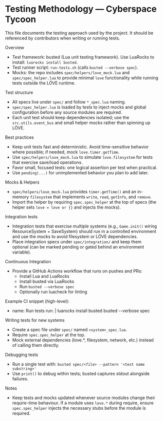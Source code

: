 # Testing Methodology — Cyberspace Tycoon

This file documents the testing approach used by the project. It should be referenced by contributors when writing or running tests.

Overview
- Test framework: busted (Lua unit testing framework). Use LuaRocks to install: `luarocks install busted`.
- Test runner script: `run-tests.sh` (calls `busted --verbose spec`).
- Mocks: the repo includes `spec/helpers/love_mock.lua` and `spec/spec_helper.lua` to provide minimal `love` functionality while running tests outside the LÖVE runtime.

Test structure
- All specs live under `spec/` and follow `*_spec.lua` naming.
- `spec/spec_helper.lua` is loaded by tests to inject mocks and global configuration before any source modules are required.
- Each unit test should keep dependencies isolated; use the `src.utils.event_bus` and small helper mocks rather than spinning up LÖVE.

Best practices
- Keep unit tests fast and deterministic. Avoid time-sensitive behavior where possible; if needed, mock `love.timer.getTime`.
- Use `spec/helpers/love_mock.lua` to simulate `love.filesystem` for tests that exercise save/load operations.
- Favor small, focused tests: one logical assertion per test when practical.
- Use `pending(...)` for unimplemented behavior you plan to add later.

Mocks & Helpers
- `spec/helpers/love_mock.lua` provides `timer.getTime()` and an in-memory `filesystem` that implements `write`, `read`, `getInfo`, and `remove`.
- Import the helper by requiring `spec.spec_helper` at the top of specs (the helper sets `love = love or {}` and injects the mocks).

Integration tests
- Integration tests that exercise multiple systems (e.g., `Game.init()` wiring ResourceSystem + SaveSystem) should run in a controlled environment and use the mocks to avoid filesystem or LÖVE dependencies.
- Place integration specs under `spec/integration/` and keep them optional (can be marked pending or gated behind an environment variable).

Continuous Integration
- Provide a GitHub Actions workflow that runs on pushes and PRs:
  - Install Lua and LuaRocks
  - Install busted via LuaRocks
  - Run `busted --verbose spec`
  - Optionally run luacheck for linting

Example CI snippet (high-level):
  - name: Run tests
    run: |
      luarocks install busted
      busted --verbose spec

Writing tests for new systems
- Create a spec file under `spec/` named `<system>_spec.lua`.
- Require `spec.spec_helper` at the top.
- Mock external dependencies (love.*, filesystem, network, etc.) instead of calling them directly.

Debugging tests
- Run a single test with: `busted spec/<file> --pattern '<test name substring>'`
- Use `print()` to debug within tests; busted captures stdout alongside failures.

Notes
- Keep tests and mocks updated whenever source modules change their require-time behaviour. If a module uses `love.*` during require, ensure `spec.spec_helper` injects the necessary stubs before the module is required.
